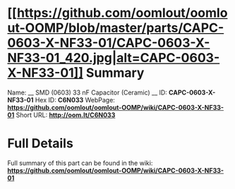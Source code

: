 
[[https://github.com/oomlout/oomlout-OOMP/blob/master/parts/CAPC-0603-X-NF33-01/CAPC-0603-X-NF33-01_420.jpg|alt=CAPC-0603-X-NF33-01]] 
Summary
=================

Name: __ SMD (0603) 33 nF Capacitor (Ceramic) __
ID: __CAPC-0603-X-NF33-01__
Hex ID: __C6N033__
WebPage: __https://github.com/oomlout/oomlout-OOMP/wiki/CAPC-0603-X-NF33-01__
Short URL: __http://oom.lt/C6N033__

Full Details
==========================
Full summary of this part can be found in the wiki:   
__https://github.com/oomlout/oomlout-OOMP/wiki/CAPC-0603-X-NF33-01__   


